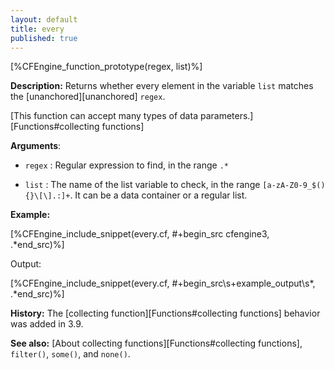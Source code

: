 ```yaml
---
layout: default
title: every
published: true
---
```


[%CFEngine_function_prototype(regex, list)%]

**Description:** Returns whether every element in the variable `list` matches
the [unanchored][unanchored] `regex`.

[This function can accept many types of data parameters.][Functions#collecting functions]

**Arguments**:

* `regex` : Regular expression to find, in the range `.*`

* `list` : The name of the list variable to check, in the range
`[a-zA-Z0-9_$(){}\[\].:]+`.  It can be a data container or a regular
list.

**Example:**

[%CFEngine_include_snippet(every.cf, #\+begin_src cfengine3, .*end_src)%]

Output:

[%CFEngine_include_snippet(every.cf, #\+begin_src\s+example_output\s*, .*end_src)%]

**History:** The [collecting function][Functions#collecting functions] behavior was added in 3.9.

**See also:** [About collecting functions][Functions#collecting functions], `filter()`, `some()`, and `none()`.
